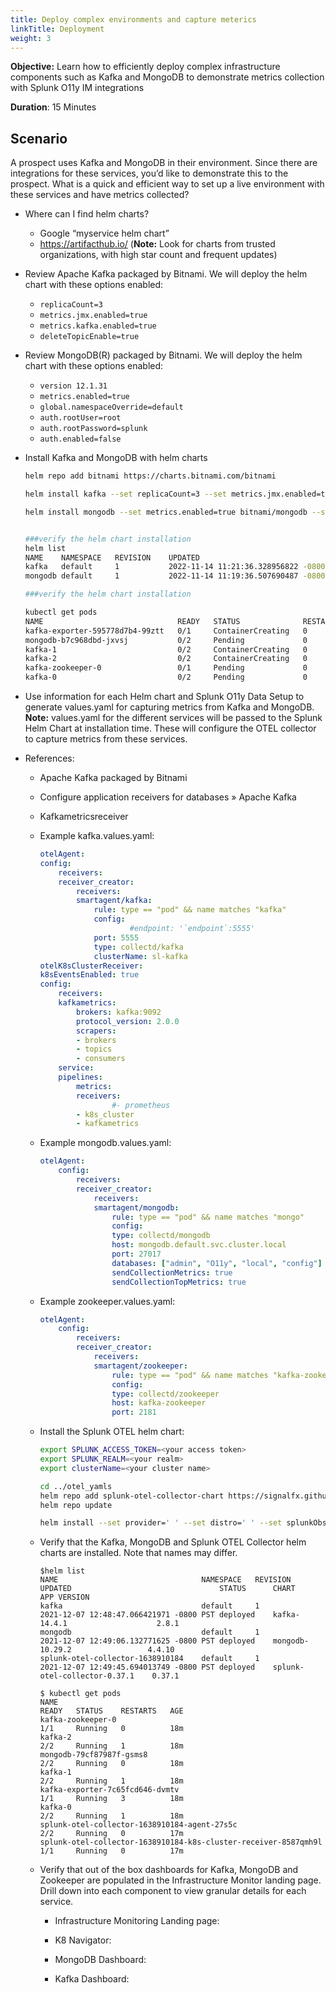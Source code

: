 ```yaml
---
title: Deploy complex environments and capture meterics
linkTitle: Deployment
weight: 3
---
```


**Objective:** Learn how to efficiently deploy complex infrastructure components such as Kafka and MongoDB to demonstrate metrics collection with Splunk O11y IM integrations

**Duration**: 15 Minutes

## Scenario

A prospect uses Kafka and MongoDB in their environment. Since there are integrations for these services, you’d like to demonstrate this to the prospect. What is a quick and efficient way to set up a live environment with these services and have metrics collected?

- Where can I find helm charts?
  - Google “myservice helm chart”
  - https://artifacthub.io/ (**Note:** Look for charts from trusted organizations, with high star count and frequent updates)
- Review Apache Kafka packaged by Bitnami. We will deploy the helm chart with these options enabled:
  - `replicaCount=3`
  - `metrics.jmx.enabled=true`
  - `metrics.kafka.enabled=true`
  - `deleteTopicEnable=true`
- Review MongoDB(R) packaged by Bitnami. We will deploy the helm chart with these options enabled:
  - `version 12.1.31`
  - `metrics.enabled=true`
  - `global.namespaceOverride=default`
  - `auth.rootUser=root`
  - `auth.rootPassword=splunk`
  - `auth.enabled=false`
- Install Kafka and MongoDB with helm charts

    ``` bash
    helm repo add bitnami https://charts.bitnami.com/bitnami

    helm install kafka --set replicaCount=3 --set metrics.jmx.enabled=true --set metrics.kafka.enabled=true  --set deleteTopicEnable=true bitnami/kafka

    helm install mongodb --set metrics.enabled=true bitnami/mongodb --set global.namespaceOverride=default --set auth.rootUser=root --set auth.rootPassword=splunk --set auth.enabled=false --version 12.1.31


    ###verify the helm chart installation
    helm list
    NAME    NAMESPACE   REVISION    UPDATED                                 STATUS      CHART           APP VERSION
    kafka   default     1           2022-11-14 11:21:36.328956822 -0800 PST deployed    kafka-19.1.3    3.3.1
    mongodb default     1           2022-11-14 11:19:36.507690487 -0800 PST deployed    mongodb-12.1.31 5.0.10

    ###verify the helm chart installation

    kubectl get pods
    NAME                              READY   STATUS              RESTARTS   AGE
    kafka-exporter-595778d7b4-99ztt   0/1     ContainerCreating   0          17s
    mongodb-b7c968dbd-jxvsj           0/2     Pending             0          6s
    kafka-1                           0/2     ContainerCreating   0          16s
    kafka-2                           0/2     ContainerCreating   0          16s
    kafka-zookeeper-0                 0/1     Pending             0          17s
    kafka-0                           0/2     Pending             0          17s
    ```

- Use information for each Helm chart and Splunk O11y Data Setup to generate values.yaml for capturing metrics from Kafka and MongoDB. **Note:** values.yaml for the different services will be passed to the Splunk Helm Chart at installation time. These will configure the OTEL collector to capture metrics from these services.

- References:
  - Apache Kafka packaged by Bitnami
  - Configure application receivers for databases » Apache Kafka
  - Kafkametricsreceiver

  - Example kafka.values.yaml:

    ``` yaml
    otelAgent:
    config:
        receivers:
        receiver_creator:
            receivers:
            smartagent/kafka:
                rule: type == "pod" && name matches "kafka"
                config:
                        #endpoint: '`endpoint`:5555'
                port: 5555
                type: collectd/kafka
                clusterName: sl-kafka
    otelK8sClusterReceiver:
    k8sEventsEnabled: true
    config:
        receivers:
        kafkametrics:
            brokers: kafka:9092
            protocol_version: 2.0.0
            scrapers:
            - brokers
            - topics
            - consumers
        service:
        pipelines:
            metrics:
            receivers:
                    #- prometheus
            - k8s_cluster
            - kafkametrics
    ```

  - Example mongodb.values.yaml:

    ``` yaml
    otelAgent:
        config:
            receivers:
            receiver_creator:
                receivers:
                smartagent/mongodb:
                    rule: type == "pod" && name matches "mongo"
                    config:
                    type: collectd/mongodb
                    host: mongodb.default.svc.cluster.local
                    port: 27017
                    databases: ["admin", "O11y", "local", "config"]
                    sendCollectionMetrics: true
                    sendCollectionTopMetrics: true
    ```

  - Example zookeeper.values.yaml:

    ``` yaml
    otelAgent:
        config:
            receivers:
            receiver_creator:
                receivers:
                smartagent/zookeeper:
                    rule: type == "pod" && name matches "kafka-zookeeper"
                    config:
                    type: collectd/zookeeper
                    host: kafka-zookeeper
                    port: 2181
    ```

  - Install the Splunk OTEL helm chart:

    ``` bash
    export SPLUNK_ACCESS_TOKEN=<your access token>
    export SPLUNK_REALM=<your realm>
    export clusterName=<your cluster name>

    cd ../otel_yamls
    helm repo add splunk-otel-collector-chart https://signalfx.github.io/splunk-otel-collector-chart
    helm repo update

    helm install --set provider=' ' --set distro=' ' --set splunkObservability.accessToken=$SPLUNK_ACCESS_TOKEN --set clusterName=$clusterName --set splunkObservability.realm=$SPLUNK_REALM --set otelCollector.enabled='false' --set splunkObservability.logsEnabled='true' --set gateway.enabled='false' --values kafka.values.yaml --values mongodb.values.yaml --values zookeeper.values.yaml --values alwayson.values.yaml --values k3slogs.yaml --generate-name splunk-otel-collector-chart/splunk-otel-collector
    ```

  - Verify that the Kafka, MongoDB and Splunk OTEL Collector helm charts are installed. Note that names may differ.

    ``` text
    $helm list
    NAME                                NAMESPACE   REVISION    UPDATED                                 STATUS      CHART                           APP VERSION
    kafka                               default     1           2021-12-07 12:48:47.066421971 -0800 PST deployed    kafka-14.4.1                    2.8.1
    mongodb                             default     1           2021-12-07 12:49:06.132771625 -0800 PST deployed    mongodb-10.29.2                 4.4.10
    splunk-otel-collector-1638910184    default     1           2021-12-07 12:49:45.694013749 -0800 PST deployed    splunk-otel-collector-0.37.1    0.37.1

    $ kubectl get pods
    NAME                                                              READY   STATUS    RESTARTS   AGE
    kafka-zookeeper-0                                                 1/1     Running   0          18m
    kafka-2                                                           2/2     Running   1          18m
    mongodb-79cf87987f-gsms8                                          2/2     Running   0          18m
    kafka-1                                                           2/2     Running   1          18m
    kafka-exporter-7c65fcd646-dvmtv                                   1/1     Running   3          18m
    kafka-0                                                           2/2     Running   1          18m
    splunk-otel-collector-1638910184-agent-27s5c                      2/2     Running   0          17m
    splunk-otel-collector-1638910184-k8s-cluster-receiver-8587qmh9l   1/1     Running   0          17m
    ```

  - Verify that out of the box dashboards for Kafka, MongoDB and Zookeeper are populated in the Infrastructure Monitor landing page. Drill down into each component to view granular details for each service.

    - Infrastructure Monitoring Landing page:

    - K8 Navigator:

    - MongoDB Dashboard:

    - Kafka Dashboard:
